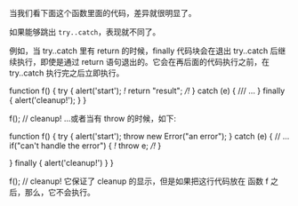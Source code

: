当我们看下面这个函数里面的代码，差异就很明显了。

如果能够跳出 `try..catch`，表现就不同了。

例如，当 try..catch 里有 return 的时候，finally 代码块会在退出 try..catch 后继续执行，即使是通过 return 语句退出的。它会在再后面的代码执行之前，在 try..catch 执行完之后立即执行。

function f() {
  try {
    alert('start');
*!*
    return "result";
*/!*
  } catch (e) {
    /// ...
  } finally {
    alert('cleanup!');
  }
}

f(); // cleanup!
...或者当有 throw 的时候，如下:

function f() {
  try {
    alert('start');
    throw new Error("an error");
  } catch (e) {
    // ...
    if("can't handle the error") {
*!*
      throw e;
*/!*
    }

  } finally {
    alert('cleanup!')
  }
}

f(); // cleanup!
它保证了 cleanup 的显示，但是如果把这行代码放在 函数 f 之后，那么，它不会执行。
